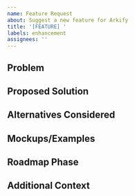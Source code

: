 ```yaml
---
name: Feature Request
about: Suggest a new feature for Arkify
title: '[FEATURE] '
labels: enhancement
assignees: ''
---
```


## Problem
<!-- What problem does this solve? Why do you need this feature? -->

## Proposed Solution
<!-- How should it work? Describe the feature in detail. -->

## Alternatives Considered
<!-- What other approaches have you thought about? -->

## Mockups/Examples
<!-- Add mockups, screenshots, or examples if applicable -->

## Roadmap Phase
<!-- Check ROADMAP.md - is this already planned? Which phase would this fit in? -->

## Additional Context
<!-- Add any other context about the feature request -->
